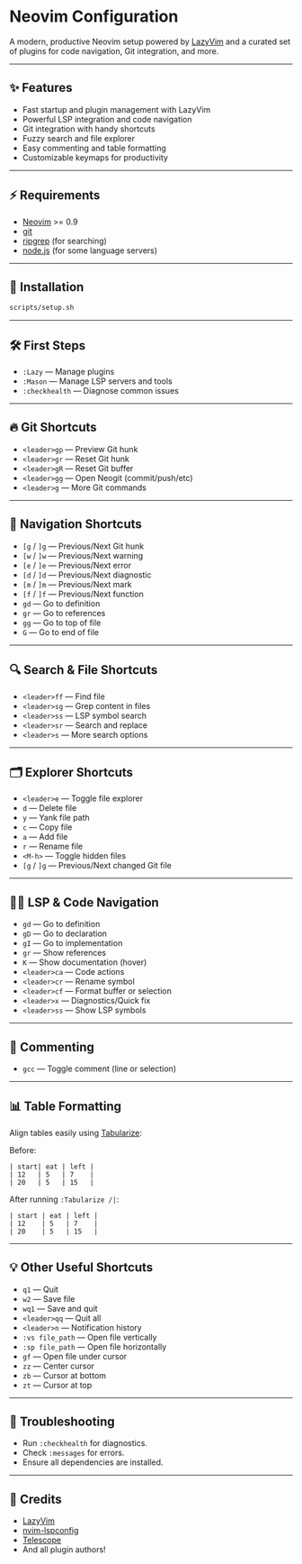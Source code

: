 # Neovim Configuration

A modern, productive Neovim setup powered by [LazyVim](https://github.com/LazyVim/LazyVim) and a curated set of plugins for code navigation, Git integration, and more.

---

## ✨ Features

- Fast startup and plugin management with LazyVim
- Powerful LSP integration and code navigation
- Git integration with handy shortcuts
- Fuzzy search and file explorer
- Easy commenting and table formatting
- Customizable keymaps for productivity

---

## ⚡ Requirements

- [Neovim](https://neovim.io/) >= 0.9
- [git](https://git-scm.com/)
- [ripgrep](https://github.com/BurntSushi/ripgrep) (for searching)
- [node.js](https://nodejs.org/) (for some language servers)

---

## 🚀 Installation

```sh
scripts/setup.sh
```

---

## 🛠️ First Steps

- `:Lazy` — Manage plugins
- `:Mason` — Manage LSP servers and tools
- `:checkhealth` — Diagnose common issues

---

## 🔥 Git Shortcuts

- `<leader>gp` — Preview Git hunk
- `<leader>gr` — Reset Git hunk
- `<leader>gR` — Reset Git buffer
- `<leader>gg` — Open Neogit (commit/push/etc)
- `<leader>g`  — More Git commands

---

## 🧭 Navigation Shortcuts

- `[g` / `]g` — Previous/Next Git hunk
- `[w` / `]w` — Previous/Next warning
- `[e` / `]e` — Previous/Next error
- `[d` / `]d` — Previous/Next diagnostic
- `[m` / `]m` — Previous/Next mark
- `[f` / `]f` — Previous/Next function
- `gd` — Go to definition
- `gr` — Go to references
- `gg` — Go to top of file
- `G`  — Go to end of file

---

## 🔍 Search & File Shortcuts

- `<leader>ff` — Find file
- `<leader>sg` — Grep content in files
- `<leader>ss` — LSP symbol search
- `<leader>sr` — Search and replace
- `<leader>s`  — More search options

---

## 🗂️ Explorer Shortcuts

- `<leader>e` — Toggle file explorer
- `d` — Delete file
- `y` — Yank file path
- `c` — Copy file
- `a` — Add file
- `r` — Rename file
- `<M-h>` — Toggle hidden files
- `[g` / `]g` — Previous/Next changed Git file

---

## 🧑‍💻 LSP & Code Navigation

- `gd` — Go to definition
- `gD` — Go to declaration
- `gI` — Go to implementation
- `gr` — Show references
- `K`  — Show documentation (hover)
- `<leader>ca` — Code actions
- `<leader>cr` — Rename symbol
- `<leader>cf`  — Format buffer or selection
- `<leader>x` — Diagnostics/Quick fix
- `<leader>ss` — Show LSP symbols

---

## 💬 Commenting

- `gcc` — Toggle comment (line or selection)

---

## 📊 Table Formatting

Align tables easily using [Tabularize](https://github.com/godlygeek/tabular):

Before:
```
| start| eat | left |
| 12   | 5   | 7    |
| 20   | 5   | 15   |
```

After running `:Tabularize /|`:
```
| start | eat | left |
| 12    | 5   | 7    |
| 20    | 5   | 15   |
```

---

## 💡 Other Useful Shortcuts

- `q1` — Quit
- `w2` — Save file
- `wq1` — Save and quit
- `<leader>qq` — Quit all
- `<leader>n` — Notification history
- `:vs file_path` — Open file vertically
- `:sp file_path` — Open file horizontally
- `gf` — Open file under cursor
- `zz` — Center cursor
- `zb` — Cursor at bottom
- `zt` — Cursor at top

---

## 🛟 Troubleshooting

- Run `:checkhealth` for diagnostics.
- Check `:messages` for errors.
- Ensure all dependencies are installed.

---

## 🙏 Credits

- [LazyVim](https://github.com/LazyVim/LazyVim)
- [nvim-lspconfig](https://github.com/neovim/nvim-lspconfig)
- [Telescope](https://github.com/nvim-telescope/telescope.nvim)
- And all plugin authors!
